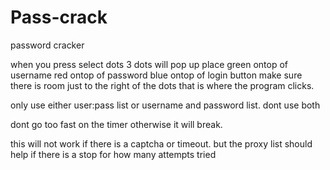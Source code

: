 # Pass-crack
password cracker

when you press select dots 3 dots will pop up
place green ontop of username
red ontop of password
blue ontop of login button
make sure there is room just to the right of the dots that is where the program clicks. 

only use either user:pass list or username and password list. dont use both

dont go too fast on the timer otherwise it will break.

this will not work if there is a captcha or timeout. but the proxy list should help if there is a stop for how many attempts tried

